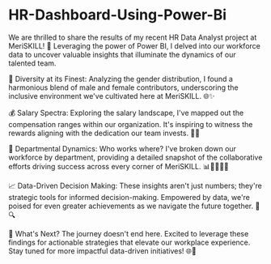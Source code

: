 # HR-Dashboard-Using-Power-Bi

We are thrilled to share the results of my recent HR Data Analyst project at MeriSKILL! 🎉 Leveraging the power of Power BI, I delved into our workforce data to uncover valuable insights that illuminate the dynamics of our talented team.

👥 Diversity at its Finest:
Analyzing the gender distribution, I found a harmonious blend of male and female contributors, underscoring the inclusive environment we've cultivated here at MeriSKILL. 🌐✨

💰 Salary Spectra:
Exploring the salary landscape, I've mapped out the compensation ranges within our organization. It's inspiring to witness the rewards aligning with the dedication our team invests. 💸💡

🏢 Departmental Dynamics:
Who works where? I've broken down our workforce by department, providing a detailed snapshot of the collaborative efforts driving success across every corner of MeriSKILL. 📊👩‍💻👨‍💼

📈 Data-Driven Decision Making:
These insights aren't just numbers; they're strategic tools for informed decision-making. Empowered by data, we're poised for even greater achievements as we navigate the future together. 🚀🔍

💼 What's Next?
The journey doesn't end here. Excited to leverage these findings for actionable strategies that elevate our workplace experience. Stay tuned for more impactful data-driven initiatives! 🌐💼

